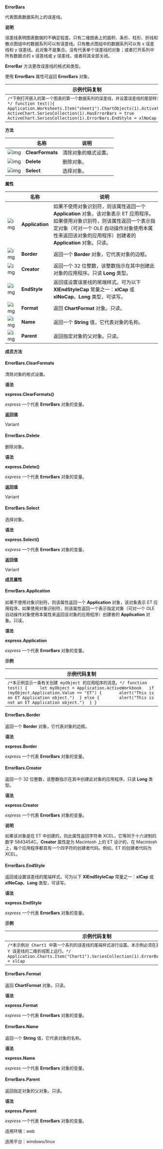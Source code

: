**ErrorBars**



代表图表数据系列上的误差线。

**说明**

误差线表明图表数据的不确定程度。只有二维图表上的面积、条形、柱形、折线和散点图组中的数据系列可以有误差线。只有散点图组中的数据系列可以有 x 误差线和 y 误差线。此对象不是集合。没有代表单个误差线的对象；或者打开系列中所有数据点的 x 误差线或 y 误差线，或者将其全部关闭。

**ErrorBar** 方法更改误差线的格式和类型。

使用 **ErrorBars** 属性可返回 **ErrorBars** 对象。

| 示例代码复制                                                 |
| ------------------------------------------------------------ |
| `/*下例打开嵌入的第一个图表的第一个数据系列的误差线，并设置误差线的尾部样式。*/ function test(){ Application.Worksheets.Item("sheet1").ChartObjects(1).Activate() ActiveChart.SeriesCollection(1).HasErrorBars = true ActiveChart.SeriesCollection(1).ErrorBars.EndStyle = xlNoCap }` |

**方法**

|                                                              | 名称             | 说明                 |
| ------------------------------------------------------------ | ---------------- | -------------------- |
| ![img](https://qn.cache.wpscdn.cn/encs/doc/office_v19/gif/methods.gif) | **ClearFormats** | 清除对象的格式设置。 |
| ![img](https://qn.cache.wpscdn.cn/encs/doc/office_v19/gif/methods.gif) | **Delete**       | 删除对象。           |
| ![img](https://qn.cache.wpscdn.cn/encs/doc/office_v19/gif/methods.gif) | **Select**       | 选择对象。           |

**属性**

|                                                              | 名称            | 说明                                                         |
| ------------------------------------------------------------ | --------------- | ------------------------------------------------------------ |
| ![img](https://qn.cache.wpscdn.cn/encs/doc/office_v19/gif/properties.gif) | **Application** | 如果不使用对象识别符，则该属性返回一个 **Application** 对象，该对象表示 ET 应用程序。如果使用对象识别符，则该属性返回一个表示指定对象（可对一个 OLE 自动操作对象使用本属性来返回该对象的应用程序）创建者的 **Application** 对象。只读。 |
| ![img](https://qn.cache.wpscdn.cn/encs/doc/office_v19/gif/properties.gif) | **Border**      | 返回一个 **Border** 对象，它代表对象的边框。                 |
| ![img](https://qn.cache.wpscdn.cn/encs/doc/office_v19/gif/properties.gif) | **Creator**     | 返回一个 32 位整数，该整数指示在其中创建此对象的应用程序。只读 **Long** 类型。 |
| ![img](https://qn.cache.wpscdn.cn/encs/doc/office_v19/gif/properties.gif) | **EndStyle**    | 返回或设置误差线的尾端样式。可为以下 **XlEndStyleCap** 常量之一：**xlCap** 或 **xlNoCap**。**Long** 类型，可读写。 |
| ![img](https://qn.cache.wpscdn.cn/encs/doc/office_v19/gif/properties.gif) | **Format**      | 返回 **ChartFormat** 对象。只读。                            |
| ![img](https://qn.cache.wpscdn.cn/encs/doc/office_v19/gif/properties.gif) | **Name**        | 返回一个 **String** 值，它代表对象的名称。                   |
| ![img](https://qn.cache.wpscdn.cn/encs/doc/office_v19/gif/properties.gif) | **Parent**      | 返回指定对象的父对象。只读。                                 |

**成员方法**

#### **ErrorBars.ClearFormats**

清除对象的格式设置。

**语法**

**express.ClearFormats()**

*express*   一个代表 **ErrorBars** 对象的变量。

**返回值**

Variant

#### **ErrorBars.Delete**

删除对象。

**语法**

**express.Delete()**

*express*   一个代表 **ErrorBars** 对象的变量。

**返回值**

Variant

#### **ErrorBars.Select**

选择对象。

**语法**

**express.Select()**

*express*   一个代表 **ErrorBars** 对象的变量。

**返回值**

Variant

**成员属性**

#### **ErrorBars.Application**

如果不使用对象识别符，则该属性返回一个 **Application** 对象，该对象表示 ET 应用程序。如果使用对象识别符，则该属性返回一个表示指定对象（可对一个 OLE 自动操作对象使用本属性来返回该对象的应用程序）创建者的 **Application** 对象。只读。

**语法**

**express.Application**

*express*   一个代表 **ErrorBars** 对象的变量。

**示例**

| 示例代码复制                                                 |
| ------------------------------------------------------------ |
| `/*本示例显示一条有关创建 myObject 的应用程序的消息。*/ function test() { 	let myObject = Application.ActiveWorkbook 	if (myObject.Application.Value == "ET") { 		alert("This is an ET Application object.") 	} else { 		alert("This is not an ET Application object.") 	} }` |

#### **ErrorBars.Border**

返回一个 **Border** 对象，它代表对象的边框。

**语法**

**express.Border**

*express*   一个代表 **ErrorBars** 对象的变量。

#### **ErrorBars.Creator**

返回一个 32 位整数，该整数指示在其中创建此对象的应用程序。只读 **Long** 类型。

**语法**

**express.Creator**

*express*   一个代表 **ErrorBars** 对象的变量。

**说明**

如果该对象是在 ET 中创建的，则此属性返回字符串 XCEL，它等同于十六进制的数字 5843454C。**Creator** 属性是为 Macintosh 上的 ET 设计的，在 Macintosh 上，每个应用程序都具有一个四字符的创建者代码。例如，ET 的创建者代码为 XCEL。

#### **ErrorBars.EndStyle**

返回或设置误差线的尾端样式。可为以下 **XlEndStyleCap** 常量之一：**xlCap** 或 **xlNoCap**。**Long** 类型，可读写。

**语法**

**express.EndStyle**

*express*   一个代表 **ErrorBars** 对象的变量。

**示例**

| 示例代码复制                                                 |
| ------------------------------------------------------------ |
| `/*本示例对 Chart1 中第一个系列的误差线的尾端样式进行设置。本示例必须在其第一个系列带 Y 误差线的二维折线图上运行。*/ Application.Charts.Item("Chart1").SeriesCollection(1).ErrorBars.EndStyle = xlCap` |

#### **ErrorBars.Format**

返回 **ChartFormat** 对象。只读。

**语法**

**express.Format**

*express*   一个代表 **ErrorBars** 对象的变量。

#### **ErrorBars.Name**

返回一个 **String** 值，它代表对象的名称。

**语法**

**express.Name**

*express*   一个代表 **ErrorBars** 对象的变量。

#### **ErrorBars.Parent**

返回指定对象的父对象。只读。

**语法**

**express.Parent**

*express*   一个代表 **ErrorBars** 对象的变量。

适用环境：web

适用平台：windows/linux